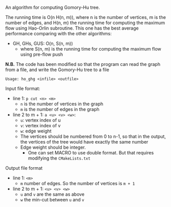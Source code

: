 An algorithm for computing Gomory-Hu tree.

The running time is O(n H(n, m)), where n is the number of vertices, m is the number of edges, and H(n, m) the running time for computing the maximum flow using Hao-Orlin subroutine. This one has the best average performance comparing with the other algorithms:

* GH, GHs, GUS: O(n, S(n, m))
    * where S(n, m) is the running time for computing the maximum flow using pre-flow push

**N.B.** The code has been modified so that the program can read the graph from a file, and write the Gomory-Hu tree to a file

```
Usage: ho_ghg <infile> <outfile>
```

Input file format:

* line 1: `p cut <n> <m>`
    * `n` is the number of vertices in the graph
    * `m` is the number of edges in the graph
* line 2 to m + 1: `a <u> <v> <w>`:
    * `u`: vertex index of u
    * `v`: vertex index of v
    * `w`: edge weight
    * The vertices should be numbered from 0 to n-1, so that in the output, the vertices of the tree would have exactly the same number
    * Edge weight should be integer.
        * One can set MACRO to use double format. But that requires modifying the `CMakeLists.txt`


Output file format

* line 1: `<m>`
    * `m` number of edges. So the number of vertices is `m + 1`
* line 2 to m + 1: `<u> <v> <w>`
    * `u` and `v` are the same as above
    * `w` the min-cut between `u` and `v`
